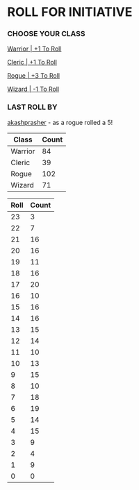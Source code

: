 # ROLL FOR INITIATIVE
### CHOOSE YOUR CLASS

[Warrior | +1 To Roll](https://github.com/benjaminsampica/benjaminsampica/issues/new?title=roll%7Cwarrior&body=Just+click+%27Submit+new+issue%27.)

[Cleric | +1 To Roll](https://github.com/benjaminsampica/benjaminsampica/issues/new?title=roll%7Ccleric&body=Just+click+%27Submit+new+issue%27.)

[Rogue | +3 To Roll](https://github.com/benjaminsampica/benjaminsampica/issues/new?title=roll%7Crogue&body=Just+click+%27Submit+new+issue%27.)

[Wizard | -1 To Roll](https://github.com/benjaminsampica/benjaminsampica/issues/new?title=roll%7Cwizard&body=Just+click+%27Submit+new+issue%27.)
### LAST ROLL BY
[akashprasher](https://www.github.com/akashprasher) - as a rogue rolled a 5!

|Class|Count|
|-|-|
|Warrior|84|
|Cleric|39|
|Rogue|102|
|Wizard|71|

|Roll|Count|
|-|-|
|23|3
|22|7
|21|16
|20|16
|19|11
|18|16
|17|20
|16|10
|15|16
|14|16
|13|15
|12|14
|11|10
|10|13
|9|15
|8|10
|7|18
|6|19
|5|14
|4|15
|3|9
|2|4
|1|9
|0|0
